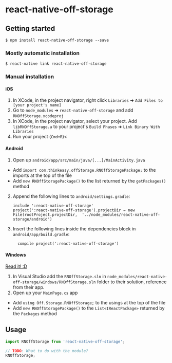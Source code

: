 
# react-native-off-storage

## Getting started

`$ npm install react-native-off-storage --save`

### Mostly automatic installation

`$ react-native link react-native-off-storage`

### Manual installation


#### iOS

1. In XCode, in the project navigator, right click `Libraries` ➜ `Add Files to [your project's name]`
2. Go to `node_modules` ➜ `react-native-off-storage` and add `RNOffStorage.xcodeproj`
3. In XCode, in the project navigator, select your project. Add `libRNOffStorage.a` to your project's `Build Phases` ➜ `Link Binary With Libraries`
4. Run your project (`Cmd+R`)<

#### Android

1. Open up `android/app/src/main/java/[...]/MainActivity.java`
  - Add `import com.thinkeasy.offStorage.RNOffStoragePackage;` to the imports at the top of the file
  - Add `new RNOffStoragePackage()` to the list returned by the `getPackages()` method
2. Append the following lines to `android/settings.gradle`:
  	```
  	include ':react-native-off-storage'
  	project(':react-native-off-storage').projectDir = new File(rootProject.projectDir, 	'../node_modules/react-native-off-storage/android')
  	```
3. Insert the following lines inside the dependencies block in `android/app/build.gradle`:
  	```
      compile project(':react-native-off-storage')
  	```

#### Windows
[Read it! :D](https://github.com/ReactWindows/react-native)

1. In Visual Studio add the `RNOffStorage.sln` in `node_modules/react-native-off-storage/windows/RNOffStorage.sln` folder to their solution, reference from their app.
2. Open up your `MainPage.cs` app
  - Add `using Off.Storage.RNOffStorage;` to the usings at the top of the file
  - Add `new RNOffStoragePackage()` to the `List<IReactPackage>` returned by the `Packages` method


## Usage
```javascript
import RNOffStorage from 'react-native-off-storage';

// TODO: What to do with the module?
RNOffStorage;
```
  